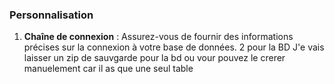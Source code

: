 
### Personnalisation

1. **Chaîne de connexion** : Assurez-vous de fournir des informations précises sur la connexion à votre base de données.
2 pour la BD J'e vais laisser un zip  de sauvgarde pour la bd ou vour pouvez le crerer manuelement car il as que une seul table 
